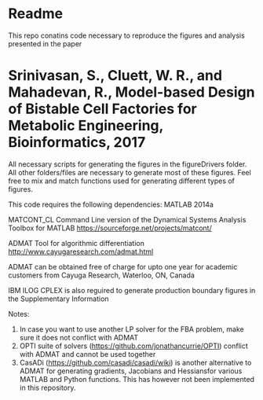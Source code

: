 # Readme
This repo conatins code necessary to reproduce the figures and analysis presented in the paper

# Srinivasan, S., Cluett, W. R., and Mahadevan, R., Model-based Design of Bistable Cell Factories for Metabolic Engineering, Bioinformatics, 2017

All necessary scripts for generating the figures in the figureDrivers folder.
All other folders/files are necessary to generate most of these figures.
Feel free to mix and match functions used for generating different types of figures.

This code requires the following dependencies:
MATLAB 2014a

MATCONT_CL Command Line version of the Dynamical Systems Analysis Toolbox for MATLAB 
https://sourceforge.net/projects/matcont/

ADMAT Tool for algorithmic differentiation
http://www.cayugaresearch.com/admat.html

ADMAT can be obtained free of charge for upto one year for academic customers from Cayuga Research, Waterloo, ON, Canada

IBM ILOG CPLEX is also reguired to generate production boundary figures in the Supplementary Information

Notes: 
1. In case you want to use another LP solver for the FBA problem, make sure it does not conflict with ADMAT
2. OPTI suite of solvers (https://github.com/jonathancurrie/OPTI) conflict with ADMAT and cannot be used together
3. CasADi (https://github.com/casadi/casadi/wiki) is another alternative to ADMAT for generating gradients, Jacobians and Hessiansfor various MATLAB and Python functions. This has however not been implemented in this repository.
